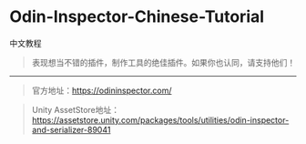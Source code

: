 # Odin-Inspector-Chinese-Tutorial
中文教程
> 表现想当不错的插件，制作工具的绝佳插件。如果你也认同，请支持他们！

---------------

>官方地址：https://odininspector.com/

>Unity AssetStore地址：https://assetstore.unity.com/packages/tools/utilities/odin-inspector-and-serializer-89041
